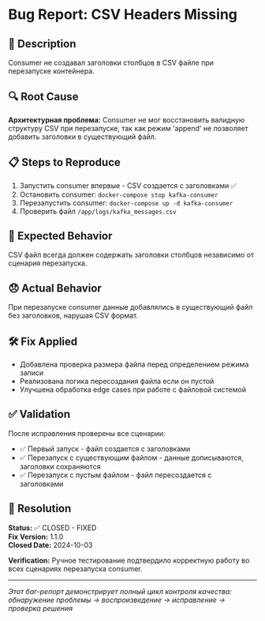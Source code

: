 # Bug Report: CSV Headers Missing

## 🐛 Description
Consumer не создавал заголовки столбцов в CSV файле при перезапуске контейнера.

## 🔍 Root Cause
**Архитектурная проблема:** Consumer не мог восстановить валидную структуру CSV при перезапуске, так как режим 'append' не позволяет добавить заголовки в существующий файл.

## 📋 Steps to Reproduce
1. Запустить consumer впервые - CSV создается с заголовками ✅
2. Остановить consumer: `docker-compose stop kafka-consumer`
3. Перезапустить consumer: `docker-compose up -d kafka-consumer`
4. Проверить файл `/app/logs/kafka_messages.csv`

## 🤔 Expected Behavior
CSV файл всегда должен содержать заголовки столбцов независимо от сценария перезапуска.

## 😞 Actual Behavior
При перезапуске consumer данные добавлялись в существующий файл без заголовков, нарушая CSV формат.

## 🛠️ Fix Applied
- Добавлена проверка размера файла перед определением режима записи
- Реализована логика пересоздания файла если он пустой
- Улучшена обработка edge cases при работе с файловой системой

## ✅ Validation
После исправления проверены все сценарии:
- ✅ Первый запуск - файл создается с заголовками
- ✅ Перезапуск с существующим файлом - данные дописываются, заголовки сохраняются
- ✅ Перезапуск с пустым файлом - файл пересоздается с заголовками

## 🏁 Resolution
**Status:** ✅ CLOSED - FIXED  
**Fix Version:** 1.1.0  
**Closed Date:** 2024-10-03  

**Verification:** Ручное тестирование подтвердило корректную работу во всех сценариях перезапуска consumer.

---
*Этот баг-репорт демонстрирует полный цикл контроля качества: обнаружение проблемы → воспроизведение → исправление → проверка решения*